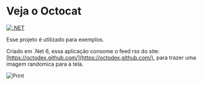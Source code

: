 # Veja o Octocat

[![.NET](https://github.com/MarcosMomesso/demonttdata/actions/workflows/pipeline.yml/badge.svg)](https://github.com/MarcosMomesso/demonttdata/actions/workflows/pipeline.yml)

Esse projeto é utilizado para exemplos.

Criado em .Net 6, essa aplicação consome o feed rss do site: [https://octodex.github.com/](https://octodex.github.com/), para trazer uma imagem randomica para a tela.

![Print](/assets/img/print.png "Print do Site")

